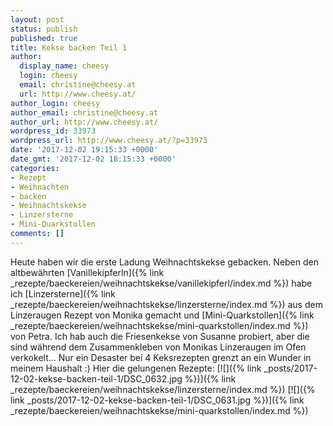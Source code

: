```yaml
---
layout: post
status: publish
published: true
title: Kekse backen Teil 1
author:
  display_name: cheesy
  login: cheesy
  email: christine@cheesy.at
  url: http://www.cheesy.at/
author_login: cheesy
author_email: christine@cheesy.at
author_url: http://www.cheesy.at/
wordpress_id: 33973
wordpress_url: http://www.cheesy.at/?p=33973
date: '2017-12-02 19:15:33 +0000'
date_gmt: '2017-12-02 18:15:33 +0000'
categories:
- Rezept
- Weihnachten
- backen
- Weihnachtskekse
- Linzersterne
- Mini-Quarkstollen
comments: []
---
```

Heute haben wir die erste Ladung Weihnachtskekse gebacken. Neben den altbewährten [Vanillekipferln]({% link _rezepte/baeckereien/weihnachtskekse/vanillekipferl/index.md %}) habe ich [Linzersterne]({% link _rezepte/baeckereien/weihnachtskekse/linzersterne/index.md %}) aus dem Linzeraugen Rezept von Monika gemacht und [Mini-Quarkstollen]({% link _rezepte/baeckereien/weihnachtskekse/mini-quarkstollen/index.md %}) von Petra. Ich hab auch die Friesenkekse von Susanne probiert, aber die sind während dem Zusammenkleben von Monikas Linzeraugen im Ofen verkokelt... Nur ein Desaster bei 4 Keksrezepten grenzt an ein Wunder in meinem Haushalt :)
Hier die gelungenen Rezepte:
[![]({% link _posts/2017-12-02-kekse-backen-teil-1/DSC_0632.jpg %})]({% link _rezepte/baeckereien/weihnachtskekse/linzersterne/index.md %}) [![]({% link _posts/2017-12-02-kekse-backen-teil-1/DSC_0631.jpg %})]({% link _rezepte/baeckereien/weihnachtskekse/mini-quarkstollen/index.md %})
